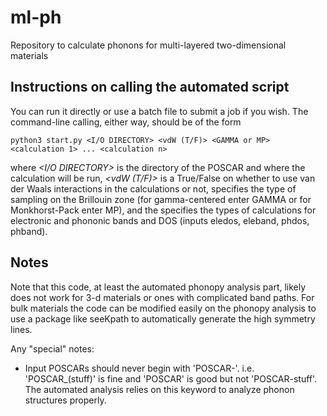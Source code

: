 # ml-ph
Repository to calculate phonons for multi-layered two-dimensional materials

## Instructions on calling the automated script
You can run it directly or use a batch file to submit a job if you wish. The command-line calling, either way, should be of the form
```
python3 start.py <I/O DIRECTORY> <vdW (T/F)> <GAMMA or MP> <calculation 1> ... <calculation n>
```
where _<I/O DIRECTORY>_ is the directory of the POSCAR and where the calculation will be run, _<vdW (T/F)>_ is a True/False on whether to use van der Waals interactions in the calculations or not, _<GAMMA or MP>_ specifies the type of sampling on the Brillouin zone (for gamma-centered enter GAMMA or for Monkhorst-Pack enter MP), and the _<calculation i>_ specifies the types of calculations for electronic and phononic bands and DOS (inputs eledos, eleband, phdos, phband).


## Notes
Note that this code, at least the automated phonopy analysis part, likely does not work for 3-d materials or ones with  complicated band paths. For bulk materials the code can be modified easily on the phonopy analysis to use a package like seeKpath to automatically generate the high symmetry lines.

Any "special" notes:
* Input POSCARs should never begin with 'POSCAR-'. i.e. 'POSCAR_(stuff)' is fine and 'POSCAR' is good but not 'POSCAR-stuff'. The automated analysis relies on this keyword to analyze phonon structures properly.
